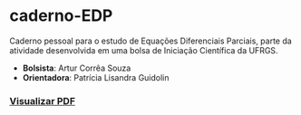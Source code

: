 # caderno-EDP
Caderno pessoal para o estudo de Equações Diferenciais Parciais, parte da atividade desenvolvida em uma bolsa de Iniciação Científica da UFRGS.

* **Bolsista**: Artur Corrêa Souza
* **Orientadora**: Patrícia Lisandra Guidolin

### [Visualizar PDF](https://drive.google.com/file/d/1uuqRPVp8PWzkCVRjtRzEEukLtsdWCKjL/view?usp=sharing)
